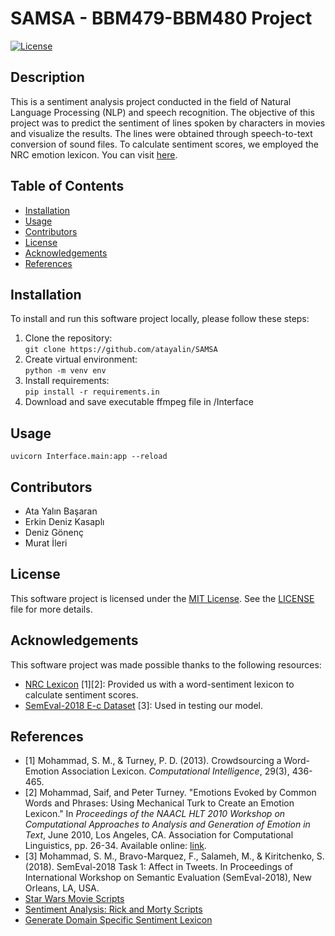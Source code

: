 # SAMSA - BBM479-BBM480 Project

[![License](https://img.shields.io/badge/License-MIT-blue.svg)](https://opensource.org/licenses/MIT)

## Description

This is a sentiment analysis project conducted in the field of Natural Language Processing (NLP) and speech recognition. The objective of this project was to predict the sentiment of lines spoken by characters in movies and visualize the results. The lines were obtained through speech-to-text conversion of sound files. To calculate sentiment scores, we employed the NRC emotion lexicon.
You can visit [here](http://34.78.112.214/).

## Table of Contents

- [Installation](#installation)
- [Usage](#usage)
- [Contributors](#contributors)
- [License](#license)
- [Acknowledgements](#acknowledgements)
- [References](#references)

## Installation

To install and run this software project locally, please follow these steps:

1. Clone the repository:  
`git clone https://github.com/atayalin/SAMSA`
2. Create virtual environment:  
`python -m venv env `
4. Install requirements:  
`pip install -r requirements.in`
5. Download and save executable ffmpeg file in /Interface

## Usage
`uvicorn Interface.main:app --reload`

## Contributors
- Ata Yalın Başaran
- Erkin Deniz Kasaplı
- Deniz Gönenç
- Murat İleri

## License
This software project is licensed under the [MIT License](https://opensource.org/licenses/MIT). See the [LICENSE](LICENSE) file for more details.

## Acknowledgements

This software project was made possible thanks to the following resources:

- [NRC Lexicon](https://saifmohammad.com/WebPages/NRC-Emotion-Lexicon.htm) [1][2]:
  Provided us with a word-sentiment lexicon to calculate sentiment scores.
- [SemEval-2018  E-c Dataset](https://competitions.codalab.org/competitions/17751#learn_the_details-overview) [3]:
  Used in testing our model.

## References

- [1] Mohammad, S. M., & Turney, P. D. (2013). Crowdsourcing a Word-Emotion Association Lexicon. *Computational Intelligence*, 29(3), 436-465.
- [2] Mohammad, Saif, and Peter Turney. "Emotions Evoked by Common Words and Phrases: Using Mechanical Turk to Create an Emotion Lexicon." In *Proceedings of the NAACL HLT 2010 Workshop on Computational Approaches to Analysis and Generation of Emotion in Text*, June 2010, Los Angeles, CA. Association for Computational Linguistics, pp. 26-34. Available online: [link](https://aclanthology.org/W10-0204).
- [3] Mohammad, S. M., Bravo-Marquez, F., Salameh, M., & Kiritchenko, S. (2018). SemEval-2018 Task 1: Affect in Tweets. In Proceedings of International Workshop on Semantic Evaluation (SemEval-2018), New Orleans, LA, USA.
- [Star Wars Movie Scripts](https://www.kaggle.com/datasets/xvivancos/star-wars-movie-scripts)
- [Sentiment Analysis: Rick and Morty Scripts](https://www.kaggle.com/code/andradaolteanu/sentiment-analysis-rick-and-morty-scripts#10.-Bigram-Network)
- [Generate Domain Specific Sentiment Lexicon](https://www.mathworks.com/help/textanalytics/ug/generate-domain-specific-sentiment-lexicon.html)



